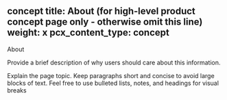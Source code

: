 **concept**
title: About (for high-level product concept page only - otherwise omit this line)
weight: x
pcx_content_type: concept
---
 
About <product or noun phrase>
 

Provide a brief description of why users should care about this information.
 
Explain the page topic. Keep paragraphs short and concise to avoid large blocks of text. Feel free to use bulleted lists, notes, and headings for visual breaks


